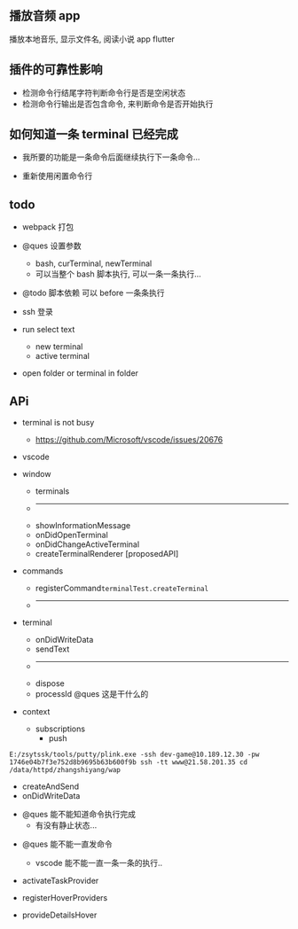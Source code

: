 ## 播放音频 app

播放本地音乐, 显示文件名, 阅读小说 app
flutter

## 插件的可靠性影响

-   检测命令行结尾字符判断命令行是否是空闲状态
-   检测命令行输出是否包含命令, 来判断命令是否开始执行

## 如何知道一条 terminal 已经完成

-   我所要的功能是一条命令后面继续执行下一条命令...

-   重新使用闲置命令行

## todo

-   webpack 打包

-   @ques 设置参数

    -   bash, curTerminal, newTerminal
    -   可以当整个 bash 脚本执行, 可以一条一条执行...

-   @todo 脚本依赖 可以 before 一条条执行

-   ssh 登录

-   run select text

    -   new terminal
    -   active terminal

-   open folder or terminal in folder

## APi

-   terminal is not busy

    -   https://github.com/Microsoft/vscode/issues/20676

-   vscode
-   window

    -   terminals
    -   ***
    -   showInformationMessage
    -   onDidOpenTerminal
    -   onDidChangeActiveTerminal
    -   createTerminalRenderer [proposedAPI]

-   commands

    -   registerCommand`terminalTest.createTerminal`
    -   ***

-   terminal

    -   onDidWriteData
    -   sendText
    -   ***
    -   dispose
    -   processId @ques 这是干什么的

-   context
    -   subscriptions
        -   push

`E:/zsytssk/tools/putty/plink.exe -ssh dev-game@10.189.12.30 -pw 1746e04b7f3e752d8b9695b63b600f9b ssh -tt www@21.58.201.35 cd /data/httpd/zhangshiyang/wap`

-   createAndSend
-   onDidWriteData

*   @ques 能不能知道命令执行完成
    -   有没有静止状态...

-   @ques 能不能一直发命令

    -   vscode 能不能一直一条一条的执行..

-   activateTaskProvider

-   registerHoverProviders
-   provideDetailsHover
